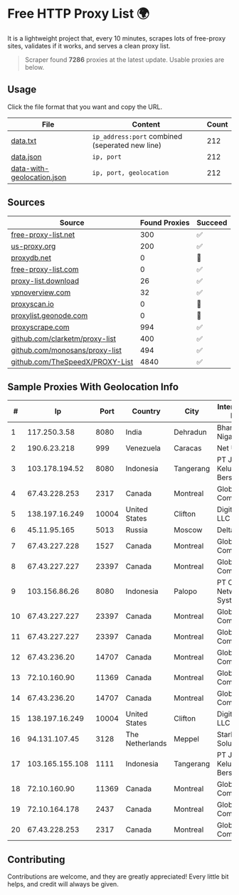 
# Free HTTP Proxy List 🌍

It is a lightweight project that, every 10 minutes, scrapes lots of free-proxy sites, validates if it works, and serves a clean proxy list.


> Scraper found **7286** proxies at the latest update. Usable proxies are below.

## Usage

Click the file format that you want and copy the URL.


|File|Content|Count|
|----|-------|-----|
|[data.txt](https://raw.githubusercontent.com/themiralay/Proxy-List-World/master/data.txt)|`ip_address:port` combined (seperated new line)|212|
|[data.json](https://raw.githubusercontent.com/themiralay/Proxy-List-World/master/data.json)|`ip, port`|212|
|[data-with-geolocation.json](https://raw.githubusercontent.com/themiralay/Proxy-List-World/master/data-with-geolocation.json)|`ip, port, geolocation`|212|

## Sources

|Source|Found Proxies|Succeed|
|------|-------------|-------|
|[free-proxy-list.net](https://free-proxy-list.net)|300|✅|
|[us-proxy.org](https://www.us-proxy.org)|200|✅|
|[proxydb.net](http://proxydb.net)|0|🚫|
|[free-proxy-list.com](https://free-proxy-list.com/?page=&port=&type%5B%5D=http&type%5B%5D=https&up_time=0&search=Search)|0|✅|
|[proxy-list.download](https://www.proxy-list.download/HTTP)|26|✅|
|[vpnoverview.com](https://vpnoverview.com/privacy/anonymous-browsing/free-proxy-servers)|32|✅|
|[proxyscan.io](https://www.proxyscan.io)|0|🚫|
|[proxylist.geonode.com](https://proxylist.geonode.com/api/proxy-list?limit=300&page=1&sort_by=lastChecked&sort_type=desc&protocols=http,https)|0|🚫|
|[proxyscrape.com](https://api.proxyscrape.com/v2/?request=displayproxies&protocol=http&timeout=10000&country=all&ssl=all&anonymity=all)|994|✅|
|[github.com/clarketm/proxy-list](https://raw.githubusercontent.com/clarketm/proxy-list/master/proxy-list-raw.txt)|400|✅|
|[github.com/monosans/proxy-list](https://raw.githubusercontent.com/monosans/proxy-list/main/proxies/http.txt)|494|✅|
|[github.com/TheSpeedX/PROXY-List](https://raw.githubusercontent.com/TheSpeedX/PROXY-List/master/http.txt)|4840|✅|


## Sample Proxies With Geolocation Info

|#|Ip|Port|Country|City|Internet Service Provider|
|-|--|----|-------|----|-------------------------|
|1|117.250.3.58|8080|India|Dehradun|Bharat Sanchar Nigam Ltd|
|2|190.6.23.218|999|Venezuela|Caracas|Net Uno|
|3|103.178.194.52|8080|Indonesia|Tangerang|PT Jaringan Keluarga Bersama|
|4|67.43.228.253|2317|Canada|Montreal|GloboTech Communications|
|5|138.197.16.249|10004|United States|Clifton|DigitalOcean, LLC|
|6|45.11.95.165|5013|Russia|Moscow|Delta Ltd|
|7|67.43.227.228|1527|Canada|Montreal|GloboTech Communications|
|8|67.43.227.227|23397|Canada|Montreal|GloboTech Communications|
|9|103.156.86.26|8080|Indonesia|Palopo|PT Chacha Networking System|
|10|67.43.227.227|23397|Canada|Montreal|GloboTech Communications|
|11|67.43.227.227|23397|Canada|Montreal|GloboTech Communications|
|12|67.43.236.20|14707|Canada|Montreal|GloboTech Communications|
|13|72.10.160.90|11369|Canada|Montreal|GloboTech Communications|
|14|67.43.236.20|14707|Canada|Montreal|GloboTech Communications|
|15|138.197.16.249|10004|United States|Clifton|DigitalOcean, LLC|
|16|94.131.107.45|3128|The Netherlands|Meppel|Stark Industries Solutions LTD|
|17|103.165.155.108|1111|Indonesia|Tangerang|PT Jaringan Keluarga Bersama|
|18|72.10.160.90|11369|Canada|Montreal|GloboTech Communications|
|19|72.10.164.178|2437|Canada|Montreal|GloboTech Communications|
|20|67.43.228.253|2317|Canada|Montreal|GloboTech Communications|



## Contributing

Contributions are welcome, and they are greatly appreciated! Every
little bit helps, and credit will always be given.

